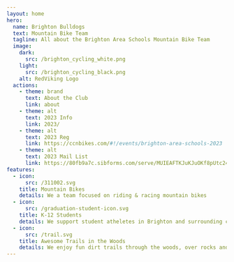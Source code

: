 ```yaml
---
layout: home
hero:
  name: Brighton Bulldogs
  text: Mountain Bike Team
  tagline: All about the Brighton Area Schools Mountain Bike Team
  image:
    dark:
      src: /brighton_cycling_white.png
    light:
      src: /brighton_cycling_black.png
    alt: RedViking Logo
  actions:
    - theme: brand
      text: About the Club
      link: about
    - theme: alt
      text: 2023 Info
      link: 2023/
    - theme: alt
      text: 2023 Reg
      link: https://ccnbikes.com/#!/events/brighton-area-schools-2023
    - theme: alt
      text: 2023 Mail List
      link: https://80fb9a7c.sibforms.com/serve/MUIEAFTKJuKJuOKf8pUtc24hhseqmUWJu4u--cLItdV4EqHB_vqhxCbVxpBEYkW8n0ztdAWrft4TZRzJk9vw3GfNdgOB8eO7Ny3XR5v4Uh18Vbx9jkozKSTc0_ANn6grxFNVCpwK4NTHsfvwGSLRcDt1DebW4ETn2V_p1Aceqgvbe8vCz3a8uC0IHPq-UlRoyUIJn7isBM29Y2nF
features:
  - icon: 
      src: /311002.svg
    title: Mountain Bikes
    details: We a team focused on riding & racing mountain bikes
  - icon: 
      src: /graduation-student-icon.svg
    title: K-12 Students
    details: We support student atheletes in Brighton and surrounding communities
  - icon: 
      src: /trail.svg
    title: Awesome Trails in the Woods
    details: We enjoy fun dirt trails through the woods, over rocks and roots!
---
```


